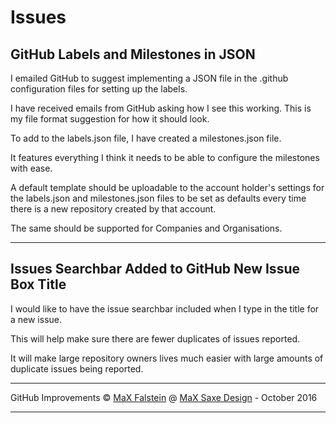 # Issues

## GitHub Labels and Milestones in JSON

I emailed GitHub to suggest implementing a JSON file in the .github configuration files for setting up the labels.

I have received emails from GitHub asking how I see this working. This is my file format suggestion for how it should look.

To add to the labels.json file, I have created a milestones.json file.

It features everything I think it needs to be able to configure the milestones with ease.

A default template should be uploadable to the account holder's settings for the labels.json and milestones.json files to be set as defaults every time there is a new repository created by that account.

The same should be supported for Companies and Organisations.

---

## Issues Searchbar Added to GitHub New Issue Box Title

I would like to have the issue searchbar included when I type in the title for a new issue.

This will help make sure there are fewer duplicates of issues reported.

It will make large repository owners lives much easier with large amounts of duplicate issues being reported.

---

GitHub Improvements &copy; [MaX Falstein](https://twitter.com/MaX_MSD) @ [MaX Saxe Design](http://maxsaxedesign.co.uk) - October 2016

---
